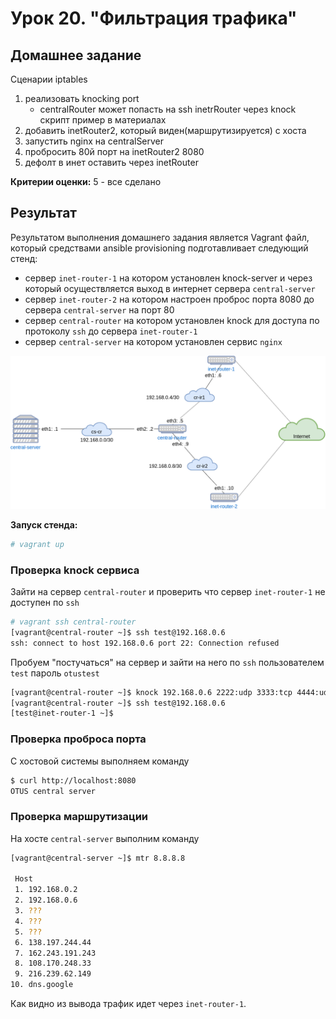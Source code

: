 # Урок 20. "Фильтрация трафика"
## Домашнее задание
Сценарии iptables

1. реализовать knocking port
	- centralRouter может попасть на ssh inetrRouter через knock скрипт пример в материалах
2. добавить inetRouter2, который виден(маршрутизируется) с хоста
3. запустить nginx на centralServer
4. пробросить 80й порт на inetRouter2 8080
5. дефолт в инет оставить через inetRouter

**Критерии оценки:**
5 - все сделано

## Результат
Результатом выполнения домашнего задания является Vagrant файл, который средствами ansible provisioning подготавливает следующий стенд:
- сервер `inet-router-1` на котором установлен knock-server и через который осуществляется выход в интернет сервера `central-server`
- сервер `inet-router-2` на котором настроен проброс порта 8080 до сервера `central-server` на порт 80
- сервер `central-router` на котором установлен knock для доступа по протоколу `ssh` до сервера `inet-router-1`
- сервер `central-server` на котором установлен сервис `nginx`

![](img/network-scheme.png)

**Запуск стенда:**
```bash
# vagrant up
```

### Проверка knock сервиса
Зайти на сервер `central-router` и проверить что сервер `inet-router-1` не доступен по `ssh`
```bash
# vagrant ssh central-router
[vagrant@central-router ~]$ ssh test@192.168.0.6
ssh: connect to host 192.168.0.6 port 22: Connection refused
```

Пробуем "постучаться" на сервер и зайти на него по `ssh` пользователем `test` пароль `otustest`
```bash
[vagrant@central-router ~]$ knock 192.168.0.6 2222:udp 3333:tcp 4444:udp
[vagrant@central-router ~]$ ssh test@192.168.0.6
[test@inet-router-1 ~]$
```

### Проверка проброса порта
С хостовой системы выполняем команду
```bash
$ curl http://localhost:8080
OTUS central server
```


### Проверка маршрутизации
На хосте `central-server` выполним команду
```bash
[vagrant@central-server ~]$ mtr 8.8.8.8
                                                                            Packets               Pings
 Host                                                                      Loss%   Snt   Last   Avg  Best  Wrst StDev
 1. 192.168.0.2                                                             0.0%    13    6.4   5.1   4.0   7.9   0.9
 2. 192.168.0.6                                                             0.0%    13    8.0   8.6   6.7  11.3   1.2
 3. ???
 4. ???
 5. ???
 6. 138.197.244.44                                                          0.0%    12   10.2  11.4   9.6  16.9   1.9
 7. 162.243.191.243                                                         0.0%    12    9.6  24.2   9.2 161.0  43.2
 8. 108.170.248.33                                                          0.0%    12   12.6  13.2  10.4  18.8   2.3
 9. 216.239.62.149                                                          0.0%    12   10.4  12.8  10.1  18.3   2.9
10. dns.google                                                              0.0%    12   12.5  14.0  10.2  27.4   4.6
```
Как видно из вывода трафик идет через `inet-router-1`.
